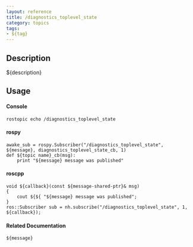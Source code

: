 ```yaml
---
layout: reference
title: /diagnostics_toplevel_state
category: topics
tags: 
- ${tag}
---
```


## Description
${description}

## Usage
#### Console
```
rostopic echo /diagnostics_toplevel_state
```

#### rospy
```
awake_sub = rospy.Subscriber("/diagnostics_toplevel_state", ${message}, diagnostics_toplevel_state_cb, 1)
def ${topic name}_cb(msg):
    print "${message} message was published"
```

#### roscpp
```
void ${callback}(const ${message-shared-ptr}& msg)
{
    cout ${${ "${message} message was published";
}
ros::Subscriber sub = nh.subscribe("/diagnostics_toplevel_state", 1, ${callback});
```

#### Related Documentation
``${message}``